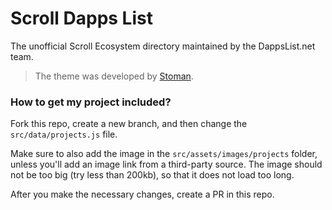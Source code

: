 # Scroll Dapps List

The unofficial Scroll Ecosystem directory maintained by the DappsList.net team.

> The theme was developed by [Stoman](https://github.com/realstoman/vuejs-tailwindcss-portfolio).

### How to get my project included?

Fork this repo, create a new branch, and then change the `src/data/projects.js` file. 

Make sure to also add the image in the `src/assets/images/projects` folder, unless you'll add an image link from a third-party source. The image should not be too big (try less than 200kb), so that it does not load too long.

After you make the necessary changes, create a PR in this repo.
